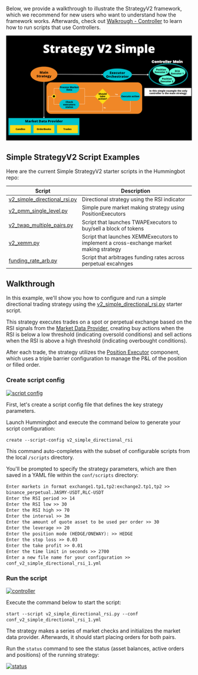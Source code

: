 Below, we provide a walkthrough to illustrate the StrategyV2 framework, which we recommend for new users who want to understand how the framework works. Afterwards, check out [Walkrough - Controller](./walkthrough-controller.md) to learn how to run scripts that use Controllers.

![simple](diagrams/9.png)

## Simple StrategyV2 Script Examples

Here are the current Simple StrategyV2 starter scripts in the Hummingbot repo:

| Script | Description |
|--------|-------------|
| [v2_simple_directional_rsi.py](https://github.com/hummingbot/hummingbot/blob/master/scripts/v2_simple_directional_rsi.py) | Directional strategy using the RSI indicator |
| [v2_pmm_single_level.py](https://github.com/hummingbot/hummingbot/blob/master/scripts/v2_pmm_single_level.py) | Simple pure market making strategy using PositionExecutors |
| [v2_twap_multiple_pairs.py](https://github.com/hummingbot/hummingbot/blob/master/scripts/v2_twap_multiple_pairs.py) | Script that launches TWAPExecutors to buy/sell a block of tokens |
| [v2_xemm.py](https://github.com/hummingbot/hummingbot/blob/master/scripts/v2_xemm.py) | Script that launches XEMMExecutors to implement a cross-exchange market making strategy |
| [funding_rate_arb.py](https://github.com/hummingbot/hummingbot/blob/master/scripts/funding_rate_arb.py) | Script that arbitrages funding rates across perpetual excahnges |

## Walkthrough

In this example, we'll show you how to configure and run a simple directional trading strategy using the [v2_simple_directional_rsi.py](https://github.com/hummingbot/hummingbot/blob/master/scripts/v2_simple_directional_rsi.py) starter script.

This strategy executes trades on a spot or perpetual exchange based on the RSI signals from the [Market Data Provider](/v2-strategies/data/), creating buy actions when the RSI is below a low threshold (indicating oversold conditions) and sell actions when the RSI is above a high threshold (indicating overbought conditions).  

After each trade, the strategy utilizes the [Position Executor](/v2-strategies/executors/positionexecutor/) component, which uses a triple barrier configuration to manage the P&L of the position or filled order.


### Create script config

[![script config](../diagrams/21.png)](../diagrams/21.png)

First, let's create a script config file that defines the key strategy parameters.

Launch Hummingbot and execute the command below to generate your script configuration:

```shell
create --script-config v2_simple_directional_rsi
```

This command auto-completes with the subset of configurable scripts from the local `/scripts` directory.

You'll be prompted to specify the strategy parameters, which are then saved in a YAML file within the `conf/scripts` directory:

```shell
Enter markets in format exchange1.tp1,tp2:exchange2.tp1,tp2 >> binance_perpetual.JASMY-USDT,RLC-USDT
Enter the RSI period >> 14
Enter the RSI low >> 30
Enter the RSI high >> 70
Enter the interval >> 3m
Enter the amount of quote asset to be used per order >> 30
Enter the leverage >> 20
Enter the position mode (HEDGE/ONEWAY): >> HEDGE
Enter the stop loss >> 0.03
Enter the take profit >> 0.01 
Enter the time limit in seconds >> 2700
Enter a new file name for your configuration >> conf_v2_simple_directional_rsi_1.yml
```

### Run the script 

[![controller](../diagrams/22.png)](../diagrams/22.png)

Execute the command below to start the script:

```shell
start --script v2_simple_directional_rsi.py --conf conf_v2_simple_directional_rsi_1.yml
```

The strategy makes a series of market checks and initializes the market data provider. Afterwards, it should start placing orders for both pairs. 

Run the `status` command to see the status (asset balances, active orders and positions) of the running strategy:

[![status](../diagrams/23.png)](../diagrams/23.png)